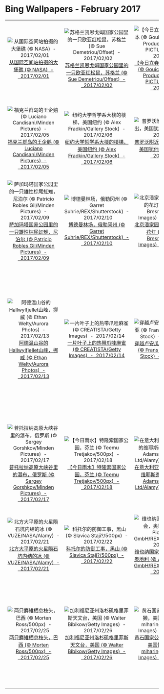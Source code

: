 # Bing Wallpapers - February 2017

| | | | |
|:-------------------------:|:-------------------------:|:-------------------------:|:-------------------------:|
| ![从国际空间站拍摄的大堡礁 (© NASA)  -  2017/02/01](https://bing.ee123.net/img/cn/fhd/2017/02/01.jpg)[从国际空间站拍摄的大堡礁 (© NASA)  -  2017/02/01](https://bing.ee123.net/img/cn/fhd/2017/02/01.jpg) | ![苏格兰凯恩戈姆国家公园里的一只欧亚红松鼠，苏格兰 (© Sue Demetriou/Offset)  -  2017/02/02](https://bing.ee123.net/img/cn/fhd/2017/02/02.jpg)[苏格兰凯恩戈姆国家公园里的一只欧亚红松鼠，苏格兰 (© Sue Demetriou/Offset)  -  2017/02/02](https://bing.ee123.net/img/cn/fhd/2017/02/02.jpg) | ![【今日立春】长尾山雀，日本 (© Gouichi Wada/Nature Production/MINDEN PICTURES INC)  -  2017/02/03](https://bing.ee123.net/img/cn/fhd/2017/02/03.jpg)[【今日立春】长尾山雀，日本 (© Gouichi Wada/Nature Production/MINDEN PICTURES INC)  -  2017/02/03](https://bing.ee123.net/img/cn/fhd/2017/02/03.jpg) | ![德比郡帕德利峡谷的林间小径 ，英国 (© James Mills/500px)  -  2017/02/04](https://bing.ee123.net/img/cn/fhd/2017/02/04.jpg)[德比郡帕德利峡谷的林间小径 ，英国 (© James Mills/500px)  -  2017/02/04](https://bing.ee123.net/img/cn/fhd/2017/02/04.jpg) |
| ![福克兰群岛的王企鹅 (© Luciano Candisani/Minden Pictures)  -  2017/02/05](https://bing.ee123.net/img/cn/fhd/2017/02/05.jpg)[福克兰群岛的王企鹅 (© Luciano Candisani/Minden Pictures)  -  2017/02/05](https://bing.ee123.net/img/cn/fhd/2017/02/05.jpg) | ![纽约大学哲学系大楼的楼梯，美国纽约 (© Alex Fradkin/Gallery Stock)  -  2017/02/06](https://bing.ee123.net/img/cn/fhd/2017/02/06.jpg)[纽约大学哲学系大楼的楼梯，美国纽约 (© Alex Fradkin/Gallery Stock)  -  2017/02/06](https://bing.ee123.net/img/cn/fhd/2017/02/06.jpg) | ![普罗沃附近的犹他湖的日出，美国犹他州 (© Nimia)  -  2017/02/07](https://bing.ee123.net/img/cn/fhd/2017/02/07.jpg)[普罗沃附近的犹他湖的日出，美国犹他州 (© Nimia)  -  2017/02/07](https://bing.ee123.net/img/cn/fhd/2017/02/07.jpg) | ![萨尔瓦多的Itapu? 灯塔，巴西巴伊亚州 (© Uiler Costa/Offset)  -  2017/02/08](https://bing.ee123.net/img/cn/fhd/2017/02/08.jpg)[萨尔瓦多的Itapu? 灯塔，巴西巴伊亚州 (© Uiler Costa/Offset)  -  2017/02/08](https://bing.ee123.net/img/cn/fhd/2017/02/08.jpg) |
| ![萨加玛塔国家公园里的一只雄性棕尾虹雉，尼泊尔 (© Patricio Robles Gil/Minden Pictures)  -  2017/02/09](https://bing.ee123.net/img/cn/fhd/2017/02/09.jpg)[萨加玛塔国家公园里的一只雄性棕尾虹雉，尼泊尔 (© Patricio Robles Gil/Minden Pictures)  -  2017/02/09](https://bing.ee123.net/img/cn/fhd/2017/02/09.jpg) | ![博德曼林场，俄勒冈州 (© Garret Suhrie/REX/Shutterstock)  -  2017/02/10](https://bing.ee123.net/img/cn/fhd/2017/02/10.jpg)[博德曼林场，俄勒冈州 (© Garret Suhrie/REX/Shutterstock)  -  2017/02/10](https://bing.ee123.net/img/cn/fhd/2017/02/10.jpg) | ![北京潘家园集市上琳琅满目的花灯 (© Adrienne Bresnahan/Getty Images)  -  2017/02/11](https://bing.ee123.net/img/cn/fhd/2017/02/11.jpg)[北京潘家园集市上琳琅满目的花灯 (© Adrienne Bresnahan/Getty Images)  -  2017/02/11](https://bing.ee123.net/img/cn/fhd/2017/02/11.jpg) | ![加泰罗尼亚音乐厅，西班牙巴塞罗那 (© Luis Davilla/age fotostock)  -  2017/02/12](https://bing.ee123.net/img/cn/fhd/2017/02/12.jpg)[加泰罗尼亚音乐厅，西班牙巴塞罗那 (© Luis Davilla/age fotostock)  -  2017/02/12](https://bing.ee123.net/img/cn/fhd/2017/02/12.jpg) |
| ![阿德温山谷的Hallwylfjellet山峰，挪威 (© Ethan Welty/Aurora Photos)  -  2017/02/13](https://bing.ee123.net/img/cn/fhd/2017/02/13.jpg)[阿德温山谷的Hallwylfjellet山峰，挪威 (© Ethan Welty/Aurora Photos)  -  2017/02/13](https://bing.ee123.net/img/cn/fhd/2017/02/13.jpg) | ![一片叶子上的热带爪哇麻雀 (© CREATISTA/Getty Images)  -  2017/02/14](https://bing.ee123.net/img/cn/fhd/2017/02/14.jpg)[一片叶子上的热带爪哇麻雀 (© CREATISTA/Getty Images)  -  2017/02/14](https://bing.ee123.net/img/cn/fhd/2017/02/14.jpg) | ![穿越卢安瓜河的象群，赞比亚 (© Frans Lanting/Gallery Stock)  -  2017/02/15](https://bing.ee123.net/img/cn/fhd/2017/02/15.jpg)[穿越卢安瓜河的象群，赞比亚 (© Frans Lanting/Gallery Stock)  -  2017/02/15](https://bing.ee123.net/img/cn/fhd/2017/02/15.jpg) | ![艺术家詹姆斯 · 特瑞尔的“Twilight Epiphany”雕塑装置在莱斯大学展出，休斯顿，德克萨斯州 (© Alex Fradkin/Gallery Stock)  -  2017/02/16](https://bing.ee123.net/img/cn/fhd/2017/02/16.jpg)[艺术家詹姆斯 · 特瑞尔的“Twilight Epiphany”雕塑装置在莱斯大学展出，休斯顿，德克萨斯州 (© Alex Fradkin/Gallery Stock)  -  2017/02/16](https://bing.ee123.net/img/cn/fhd/2017/02/16.jpg) |
| ![普托拉纳高原大峡谷里的瀑布，俄罗斯 (© Sergey Gorshkov/Minden Pictures)  -  2017/02/17](https://bing.ee123.net/img/cn/fhd/2017/02/17.jpg)[普托拉纳高原大峡谷里的瀑布，俄罗斯 (© Sergey Gorshkov/Minden Pictures)  -  2017/02/17](https://bing.ee123.net/img/cn/fhd/2017/02/17.jpg) | ![【今日雨水】特隆索国家公园，芬兰 (© Teemu Tretjakov/500px)  -  2017/02/18](https://bing.ee123.net/img/cn/fhd/2017/02/18.jpg)[【今日雨水】特隆索国家公园，芬兰 (© Teemu Tretjakov/500px)  -  2017/02/18](https://bing.ee123.net/img/cn/fhd/2017/02/18.jpg) | ![在意大利亚得里亚海海岸上的维耶斯泰小镇 (© Peter Adams Photography Ltd/Alamy)  -  2017/02/19](https://bing.ee123.net/img/cn/fhd/2017/02/19.jpg)[在意大利亚得里亚海海岸上的维耶斯泰小镇 (© Peter Adams Photography Ltd/Alamy)  -  2017/02/19](https://bing.ee123.net/img/cn/fhd/2017/02/19.jpg) | ![冬日约克郡溪谷的阳光和晨霜，英国 (© Andrew Bret Wallis/Getty Images)  -  2017/02/20](https://bing.ee123.net/img/cn/fhd/2017/02/20.jpg)[冬日约克郡溪谷的阳光和晨霜，英国 (© Andrew Bret Wallis/Getty Images)  -  2017/02/20](https://bing.ee123.net/img/cn/fhd/2017/02/20.jpg) |
| ![北方大平原的火星陨石坑内结的冰 (© VUZE/NASA/Alamy)  -  2017/02/21](https://bing.ee123.net/img/cn/fhd/2017/02/21.jpg)[北方大平原的火星陨石坑内结的冰 (© VUZE/NASA/Alamy)  -  2017/02/21](https://bing.ee123.net/img/cn/fhd/2017/02/21.jpg) | ![科托尔的防御工事，黑山 (© Slavica Staji?/500px)  -  2017/02/22](https://bing.ee123.net/img/cn/fhd/2017/02/22.jpg)[科托尔的防御工事，黑山 (© Slavica Staji?/500px)  -  2017/02/22](https://bing.ee123.net/img/cn/fhd/2017/02/22.jpg) | ![维也纳国家歌剧院内的舞会，奥地利 (© APA-PictureDesk GmbH/REX/Shutterstock)  -  2017/02/23](https://bing.ee123.net/img/cn/fhd/2017/02/23.jpg)[维也纳国家歌剧院内的舞会，奥地利 (© APA-PictureDesk GmbH/REX/Shutterstock)  -  2017/02/23](https://bing.ee123.net/img/cn/fhd/2017/02/23.jpg) | ![浙江嵊山岛被遗弃的渔村 (© VCG/Getty Images)  -  2017/02/24](https://bing.ee123.net/img/cn/fhd/2017/02/24.jpg)[浙江嵊山岛被遗弃的渔村 (© VCG/Getty Images)  -  2017/02/24](https://bing.ee123.net/img/cn/fhd/2017/02/24.jpg) |
| ![两只麝雉栖息枝头，巴西 (© Morten Ross/500px)  -  2017/02/25](https://bing.ee123.net/img/cn/fhd/2017/02/25.jpg)[两只麝雉栖息枝头，巴西 (© Morten Ross/500px)  -  2017/02/25](https://bing.ee123.net/img/cn/fhd/2017/02/25.jpg) | ![加利福尼亚州洛杉矶格里菲斯天文台，美国 (© Walter Bibikow/Getty Images)  -  2017/02/26](https://bing.ee123.net/img/cn/fhd/2017/02/26.jpg)[加利福尼亚州洛杉矶格里菲斯天文台，美国 (© Walter Bibikow/Getty Images)  -  2017/02/26](https://bing.ee123.net/img/cn/fhd/2017/02/26.jpg) | ![黄石国家公园内的北美水獭，美国怀俄明州 (© mlharing/istock/Getty Images)  -  2017/02/27](https://bing.ee123.net/img/cn/fhd/2017/02/27.jpg)[黄石国家公园内的北美水獭，美国怀俄明州 (© mlharing/istock/Getty Images)  -  2017/02/27](https://bing.ee123.net/img/cn/fhd/2017/02/27.jpg) | ![一位铜管乐队成员正在为国王嘉年华活动吹奏小号，新奥尔良 (© Gerald Herbert/AP Photo)  -  2017/02/28](https://bing.ee123.net/img/cn/fhd/2017/02/28.jpg)[一位铜管乐队成员正在为国王嘉年华活动吹奏小号，新奥尔良 (© Gerald Herbert/AP Photo)  -  2017/02/28](https://bing.ee123.net/img/cn/fhd/2017/02/28.jpg) |
